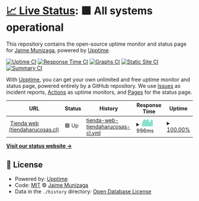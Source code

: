 # [📈 Live Status](https://jmunizaga.github.io/harucosas-status): <!--live status--> **🟩 All systems operational**

This repository contains the open-source uptime monitor and status page for [Jaime Munizaga](https://jmunizaga.github.io/harucosas-status), powered by [Upptime](https://github.com/upptime/upptime).

[![Uptime CI](https://github.com/jmunizaga/harucosas-status/workflows/Uptime%20CI/badge.svg)](https://github.com/jmunizaga/harucosas-status/actions?query=workflow%3A%22Uptime+CI%22)
[![Response Time CI](https://github.com/jmunizaga/harucosas-status/workflows/Response%20Time%20CI/badge.svg)](https://github.com/jmunizaga/harucosas-status/actions?query=workflow%3A%22Response+Time+CI%22)
[![Graphs CI](https://github.com/jmunizaga/harucosas-status/workflows/Graphs%20CI/badge.svg)](https://github.com/jmunizaga/harucosas-status/actions?query=workflow%3A%22Graphs+CI%22)
[![Static Site CI](https://github.com/jmunizaga/harucosas-status/workflows/Static%20Site%20CI/badge.svg)](https://github.com/jmunizaga/harucosas-status/actions?query=workflow%3A%22Static+Site+CI%22)
[![Summary CI](https://github.com/jmunizaga/harucosas-status/workflows/Summary%20CI/badge.svg)](https://github.com/jmunizaga/harucosas-status/actions?query=workflow%3A%22Summary+CI%22)

With [Upptime](https://upptime.js.org), you can get your own unlimited and free uptime monitor and status page, powered entirely by a GitHub repository. We use [Issues](https://github.com/jmunizaga/harucosas-status/issues) as incident reports, [Actions](https://github.com/jmunizaga/harucosas-status/actions) as uptime monitors, and [Pages](https://jmunizaga.github.io/harucosas-status) for the status page.

<!--start: status pages-->
<!-- This summary is generated by Upptime (https://github.com/upptime/upptime) -->
<!-- Do not edit this manually, your changes will be overwritten -->
<!-- prettier-ignore -->
| URL | Status | History | Response Time | Uptime |
| --- | ------ | ------- | ------------- | ------ |
| <img alt="" src="https://icons.duckduckgo.com/ip3/www.tiendaharucosas.cl.ico" height="13"> [Tienda web (tiendaharucosas.cl)](https://www.tiendaharucosas.cl) | 🟩 Up | [tienda-web-tiendaharucosas-cl.yml](https://github.com/jmunizaga/harucosas-status/commits/HEAD/history/tienda-web-tiendaharucosas-cl.yml) | <details><summary><img alt="Response time graph" src="./graphs/tienda-web-tiendaharucosas-cl/response-time-week.png" height="20"> 996ms</summary><br><a href="https://jmunizaga.github.io/harucosas-status/history/tienda-web-tiendaharucosas-cl"><img alt="Response time 924" src="https://img.shields.io/endpoint?url=https%3A%2F%2Fraw.githubusercontent.com%2Fjmunizaga%2Fharucosas-status%2FHEAD%2Fapi%2Ftienda-web-tiendaharucosas-cl%2Fresponse-time.json"></a><br><a href="https://jmunizaga.github.io/harucosas-status/history/tienda-web-tiendaharucosas-cl"><img alt="24-hour response time 1091" src="https://img.shields.io/endpoint?url=https%3A%2F%2Fraw.githubusercontent.com%2Fjmunizaga%2Fharucosas-status%2FHEAD%2Fapi%2Ftienda-web-tiendaharucosas-cl%2Fresponse-time-day.json"></a><br><a href="https://jmunizaga.github.io/harucosas-status/history/tienda-web-tiendaharucosas-cl"><img alt="7-day response time 996" src="https://img.shields.io/endpoint?url=https%3A%2F%2Fraw.githubusercontent.com%2Fjmunizaga%2Fharucosas-status%2FHEAD%2Fapi%2Ftienda-web-tiendaharucosas-cl%2Fresponse-time-week.json"></a><br><a href="https://jmunizaga.github.io/harucosas-status/history/tienda-web-tiendaharucosas-cl"><img alt="30-day response time 1020" src="https://img.shields.io/endpoint?url=https%3A%2F%2Fraw.githubusercontent.com%2Fjmunizaga%2Fharucosas-status%2FHEAD%2Fapi%2Ftienda-web-tiendaharucosas-cl%2Fresponse-time-month.json"></a><br><a href="https://jmunizaga.github.io/harucosas-status/history/tienda-web-tiendaharucosas-cl"><img alt="1-year response time 924" src="https://img.shields.io/endpoint?url=https%3A%2F%2Fraw.githubusercontent.com%2Fjmunizaga%2Fharucosas-status%2FHEAD%2Fapi%2Ftienda-web-tiendaharucosas-cl%2Fresponse-time-year.json"></a></details> | <details><summary><a href="https://jmunizaga.github.io/harucosas-status/history/tienda-web-tiendaharucosas-cl">100.00%</a></summary><a href="https://jmunizaga.github.io/harucosas-status/history/tienda-web-tiendaharucosas-cl"><img alt="All-time uptime 99.99%" src="https://img.shields.io/endpoint?url=https%3A%2F%2Fraw.githubusercontent.com%2Fjmunizaga%2Fharucosas-status%2FHEAD%2Fapi%2Ftienda-web-tiendaharucosas-cl%2Fuptime.json"></a><br><a href="https://jmunizaga.github.io/harucosas-status/history/tienda-web-tiendaharucosas-cl"><img alt="24-hour uptime 100.00%" src="https://img.shields.io/endpoint?url=https%3A%2F%2Fraw.githubusercontent.com%2Fjmunizaga%2Fharucosas-status%2FHEAD%2Fapi%2Ftienda-web-tiendaharucosas-cl%2Fuptime-day.json"></a><br><a href="https://jmunizaga.github.io/harucosas-status/history/tienda-web-tiendaharucosas-cl"><img alt="7-day uptime 100.00%" src="https://img.shields.io/endpoint?url=https%3A%2F%2Fraw.githubusercontent.com%2Fjmunizaga%2Fharucosas-status%2FHEAD%2Fapi%2Ftienda-web-tiendaharucosas-cl%2Fuptime-week.json"></a><br><a href="https://jmunizaga.github.io/harucosas-status/history/tienda-web-tiendaharucosas-cl"><img alt="30-day uptime 100.00%" src="https://img.shields.io/endpoint?url=https%3A%2F%2Fraw.githubusercontent.com%2Fjmunizaga%2Fharucosas-status%2FHEAD%2Fapi%2Ftienda-web-tiendaharucosas-cl%2Fuptime-month.json"></a><br><a href="https://jmunizaga.github.io/harucosas-status/history/tienda-web-tiendaharucosas-cl"><img alt="1-year uptime 99.99%" src="https://img.shields.io/endpoint?url=https%3A%2F%2Fraw.githubusercontent.com%2Fjmunizaga%2Fharucosas-status%2FHEAD%2Fapi%2Ftienda-web-tiendaharucosas-cl%2Fuptime-year.json"></a></details>

<!--end: status pages-->

[**Visit our status website →**](https://jmunizaga.github.io/harucosas-status)

## 📄 License

- Powered by: [Upptime](https://github.com/upptime/upptime)
- Code: [MIT](./LICENSE) © [Jaime Munizaga](https://jmunizaga.github.io/harucosas-status)
- Data in the `./history` directory: [Open Database License](https://opendatacommons.org/licenses/odbl/1-0/)
